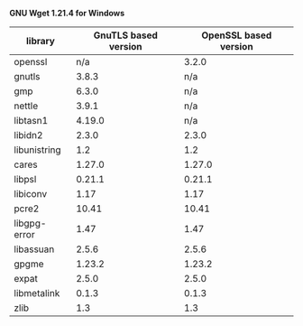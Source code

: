 **GNU Wget 1.21.4 for Windows**

| library       | GnuTLS based version | OpenSSL based version |
|---------------| ---------------------|-----------------------|
| openssl       | n/a                  | 3.2.0                 |
| gnutls        | 3.8.3                | n/a                   |
| gmp           | 6.3.0                | n/a                   |
| nettle        | 3.9.1                | n/a                   |
| libtasn1      | 4.19.0               | n/a                   |
| libidn2       | 2.3.0                | 2.3.0                 |
| libunistring  | 1.2                  | 1.2                   |
| cares         | 1.27.0               | 1.27.0                |
| libpsl        | 0.21.1               | 0.21.1                |
| libiconv      | 1.17                 | 1.17                  |
| pcre2         | 10.41                | 10.41                 |
| libgpg-error  | 1.47                 | 1.47                  |
| libassuan     | 2.5.6                | 2.5.6                 |
| gpgme         | 1.23.2               | 1.23.2                |
| expat         | 2.5.0                | 2.5.0                 |
| libmetalink   | 0.1.3                | 0.1.3                 |
| zlib          | 1.3                  | 1.3                   |
